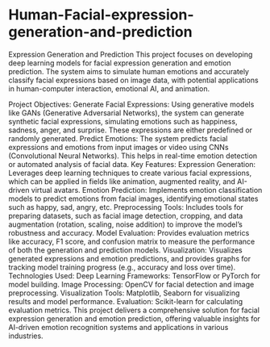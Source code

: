 # Human-Facial-expression-generation-and-prediction

Expression Generation and Prediction
This project focuses on developing deep learning models for facial expression generation and emotion prediction. The system aims to simulate human emotions and accurately classify facial expressions based on image data, with potential applications in human-computer interaction, emotional AI, and animation.

Project Objectives:
Generate Facial Expressions: Using generative models like GANs (Generative Adversarial Networks), the system can generate synthetic facial expressions, simulating emotions such as happiness, sadness, anger, and surprise. These expressions are either predefined or randomly generated.
Predict Emotions: The system predicts facial expressions and emotions from input images or video using CNNs (Convolutional Neural Networks). This helps in real-time emotion detection or automated analysis of facial data.
Key Features:
Expression Generation: Leverages deep learning techniques to create various facial expressions, which can be applied in fields like animation, augmented reality, and AI-driven virtual avatars.
Emotion Prediction: Implements emotion classification models to predict emotions from facial images, identifying emotional states such as happy, sad, angry, etc.
Preprocessing Tools: Includes tools for preparing datasets, such as facial image detection, cropping, and data augmentation (rotation, scaling, noise addition) to improve the model’s robustness and accuracy.
Model Evaluation: Provides evaluation metrics like accuracy, F1 score, and confusion matrix to measure the performance of both the generation and prediction models.
Visualization: Visualizes generated expressions and emotion predictions, and provides graphs for tracking model training progress (e.g., accuracy and loss over time).
Technologies Used:
Deep Learning Frameworks: TensorFlow or PyTorch for model building.
Image Processing: OpenCV for facial detection and image preprocessing.
Visualization Tools: Matplotlib, Seaborn for visualizing results and model performance.
Evaluation: Scikit-learn for calculating evaluation metrics.
This project delivers a comprehensive solution for facial expression generation and emotion prediction, offering valuable insights for AI-driven emotion recognition systems and applications in various industries.
